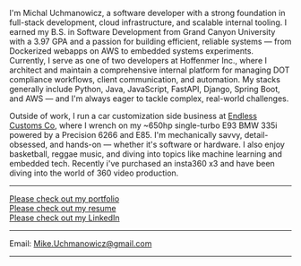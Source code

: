 I'm Michal Uchmanowicz, a software developer with a strong foundation in full-stack development, cloud infrastructure, and scalable internal tooling.
I earned my B.S. in Software Development from Grand Canyon University with a 3.97 GPA and a passion for building efficient, reliable systems — from Dockerized webapps on AWS to embedded systems experiments.
Currently, I serve as one of two developers at Hoffenmer Inc., where I architect and maintain a comprehensive internal platform for managing DOT compliance workflows, client communication, and automation.
My stacks generally include Python, Java, JavaScript, FastAPI, Django, Spring Boot, and AWS — and I'm always eager to tackle complex, real-world challenges.

Outside of work, I run a car customization side business at <a href="https://endlesscustoms.co" target="_blank">Endless Customs Co</a>, where I wrench on my ~650hp single-turbo E93 BMW 335i powered by a Precision 6266 and E85.
I'm mechanically savvy, detail-obsessed, and hands-on — whether it's software or hardware.
I also enjoy basketball, reggae music, and diving into topics like machine learning and embedded tech. 
Recently i've purchased an insta360 x3 and have been diving into the world of 360 video production. 


___
[Please check out my portfolio](https://github.com/MikeUchmanowicz/portfolio)  
[Please check out my resume](https://github.com/MikeUchmanowicz/Resume/)  
[Please check out my LinkedIn](https://www.linkedin.com/in/michal-uchmanowicz/) 
___
Email: Mike.Uchmanowicz@gmail.com  
___

<!---
MikeUchmanowicz/MikeUchmanowicz is a ✨ special ✨ repository because its `README.md` (this file) appears on your GitHub profile.
You can click the Preview link to take a look at your changes.
--->
